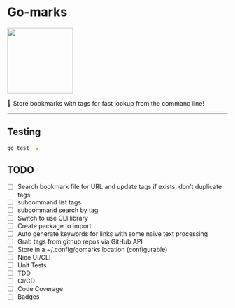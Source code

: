 # Go-marks

<img src=https://github.com/egonelbre/gophers/blob/master/vector/fairy-tale/witch-learning.svg height=150 width=150> 

📖 Store bookmarks with tags for fast lookup from the command line!

----

## Testing

```bash
go test -v
```

## TODO
- [ ] Search bookmark file for URL and update tags if exists, don't duplicate tags
- [ ] subcommand list tags
- [ ] subcommand search by tag
- [ ] Switch to use CLI library
- [ ] Create package to import
- [ ] Auto generate keywords for links with some naive text processing
- [ ] Grab tags from github repos via GitHub API
- [ ] Store in a ~/.config/gomarks location (configurable)
- [ ] Nice UI/CLI
- [ ] Unit Tests
- [ ] TDD
- [ ] CI/CD
- [ ] Code Coverage
- [ ] Badges

